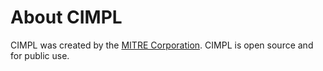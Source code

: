 # About CIMPL

CIMPL was created by the [MITRE Corporation](http://www.mitre.org). CIMPL is open source and for public use.

